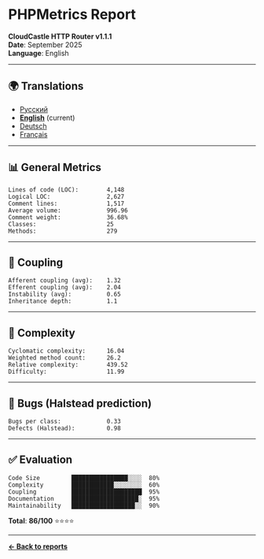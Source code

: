 # PHPMetrics Report

**CloudCastle HTTP Router v1.1.1**  
**Date**: September 2025  
**Language**: English

---

## 🌍 Translations

- [Русский](../../ru/reports/phpmetrics.md)
- **[English](phpmetrics.md)** (current)
- [Deutsch](../../de/reports/phpmetrics.md)
- [Français](../../fr/reports/phpmetrics.md)

---

## 📊 General Metrics

```
Lines of code (LOC):        4,148
Logical LOC:                2,627
Comment lines:              1,517
Average volume:             996.96
Comment weight:             36.68%
Classes:                    25
Methods:                    279
```

---

## 🔗 Coupling

```
Afferent coupling (avg):    1.32
Efferent coupling (avg):    2.04
Instability (avg):          0.65
Inheritance depth:          1.1
```

---

## 🧮 Complexity

```
Cyclomatic complexity:      16.04
Weighted method count:      26.2
Relative complexity:        439.52
Difficulty:                 11.99
```

---

## 🐛 Bugs (Halstead prediction)

```
Bugs per class:             0.33
Defects (Halstead):         0.98
```

---

## ✅ Evaluation

```
Code Size         ████████████████░░░░  80%
Complexity        ████████████░░░░░░░░  60%
Coupling          ████████████████████  95%
Documentation     ███████████████████░  95%
Maintainability   ██████████████████░░  90%
```

**Total**: **86/100** ⭐⭐⭐⭐

---

**[← Back to reports](static-analysis.md)**

